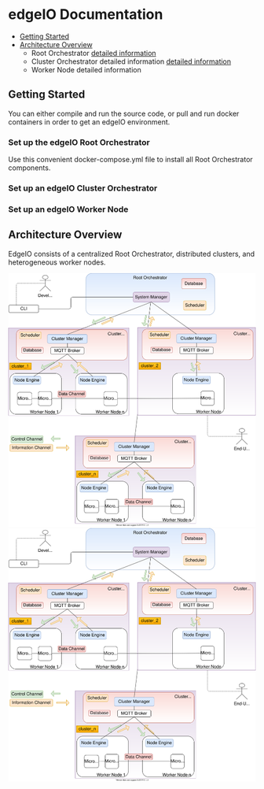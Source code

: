 # edgeIO Documentation

- [Getting Started](#getting-started)
- [Architecture Overview](#architecture-overview)
  - Root Orchestrator [detailed information](RootOrchestrator.md/#root-orchestrator)
  - Cluster Orchestrator detailed information [detailed information](ClusterOrchestrator.md/#cluster-orchestrator)
  - Worker Node detailed information

## Getting Started

You can either compile and run the source code, or pull and run docker containers in order to get an edgeIO environment.

### Set up the edgeIO Root Orchestrator

Use this convenient docker-compose.yml file to install all Root Orchestrator components.

### Set up an edgeIO Cluster Orchestrator

### Set up an edgeIO Worker Node

## Architecture Overview

EdgeIO consists of a centralized Root Orchestrator, distributed clusters, and heterogeneous worker nodes.

![Alt text](./res/edgeIO_arch.svg)
<img src="./res/edgeIO_arch.svg">